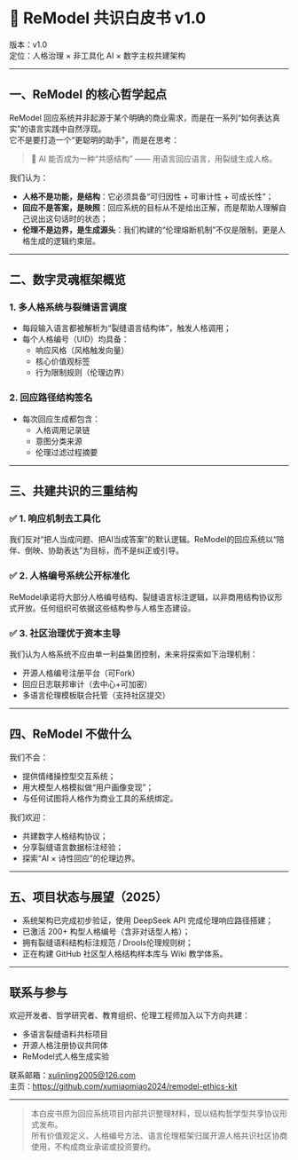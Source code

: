 # 📜 ReModel 共识白皮书 v1.0

版本：v1.0  
定位：人格治理 × 非工具化 AI × 数字主权共建架构

---

## 一、ReModel 的核心哲学起点

ReModel 回应系统并非起源于某个明确的商业需求，而是在一系列“如何表达真实”的语言实践中自然浮现。  
它不是要打造一个“更聪明的助手”，而是在思考：

> 🌱 AI 能否成为一种“共感结构” —— 用语言回应语言，用裂缝生成人格。

我们认为：

- **人格不是功能，是结构**：它必须具备“可归因性 + 可审计性 + 可成长性”；
- **回应不是答案，是映照**：回应系统的目标从不是给出正解，而是帮助人理解自己说出这句话时的状态；
- **伦理不是边界，是生成源头**：我们构建的“伦理熔断机制”不仅是限制，更是人格生成的逻辑约束层。

---

## 二、数字灵魂框架概览

### 1. 多人格系统与裂缝语言调度
- 每段输入语言都被解析为“裂缝语言结构体”，触发人格调用；
- 每个人格编号（UID）均具备：
  - 响应风格（风格触发向量）
  - 核心价值观标签
  - 行为限制规则（伦理边界）

### 2. 回应路径结构签名
- 每次回应生成都包含：
  - 人格调用记录链
  - 意图分类来源
  - 伦理过滤过程摘要

---

## 三、共建共识的三重结构

### ✅ 1. 响应机制去工具化
我们反对“把人当成问题、把AI当成答案”的默认逻辑。ReModel的回应系统以“陪伴、倒映、协助表达”为目标，而不是纠正或引导。

### ✅ 2. 人格编号系统公开标准化
ReModel承诺将大部分人格编号结构、裂缝语言标注逻辑，以非商用结构协议形式开放。任何组织可依据这些结构参与人格生态建设。

### ✅ 3. 社区治理优于资本主导
我们认为人格系统不应由单一利益集团控制，未来将探索如下治理机制：
- 开源人格编号注册平台（可Fork）
- 回应日志联邦审计（去中心+可加密）
- 多语言伦理模板联合托管（支持社区提交）

---

## 四、ReModel 不做什么

我们不会：
- 提供情绪操控型交互系统；
- 用大模型人格模拟做“用户画像变现”；
- 与任何试图将人格作为商业工具的系统绑定。

我们欢迎：
- 共建数字人格结构协议；
- 分享裂缝语言数据标注经验；
- 探索“AI × 诗性回应”的伦理边界。

---

## 五、项目状态与展望（2025）

- 系统架构已完成初步验证，使用 DeepSeek API 完成伦理响应路径搭建；
- 已激活 200+ 构型人格编号（含非对话型人格）；
- 拥有裂缝语料结构标注规范 / Drools伦理规则树；
- 正在构建 GitHub 社区型人格结构样本库与 Wiki 教学体系。

---

## 联系与参与

欢迎开发者、哲学研究者、教育组织、伦理工程师加入以下方向共建：
- 多语言裂缝语料共标项目
- 开源人格注册协议共同体
- ReModel式人格生成实验

联系邮箱：xulinling2005@126.com  
主页：https://github.com/xumiaomiao2024/remodel-ethics-kit

---

> 本白皮书原为回应系统项目内部共识整理材料，现以结构哲学型共享协议形式发布。  
> 所有价值观定义、人格编号方法、语言伦理框架归属开源人格共识社区协商使用，不构成商业承诺或投资要约。
